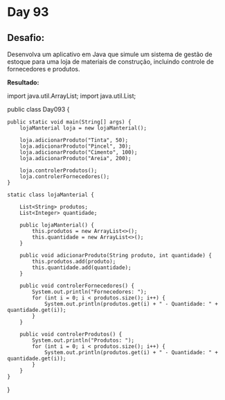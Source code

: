 # Day 93

## Desafio:

Desenvolva um aplicativo em Java que simule um sistema de gestão de estoque para uma loja de materiais de construção, incluindo controle de fornecedores e produtos.

**Resultado:**

import java.util.ArrayList;
import java.util.List;

public class Day093 {

    public static void main(String[] args) {
        lojaManterial loja = new lojaManterial();

        loja.adicionarProduto("Tinta", 50);
        loja.adicionarProduto("Pincel", 30);
        loja.adicionarProduto("Cimento", 100);
        loja.adicionarProduto("Areia", 200);

        loja.controlerProdutos();
        loja.controlerFornecedores();
    }

    static class lojaManterial {

        List<String> produtos;
        List<Integer> quantidade;

        public lojaManterial() {
            this.produtos = new ArrayList<>();
            this.quantidade = new ArrayList<>();
        }

        public void adicionarProduto(String produto, int quantidade) {
            this.produtos.add(produto);
            this.quantidade.add(quantidade);
        }

        public void controlerFornecedores() {
            System.out.println("Fornecedores: ");
            for (int i = 0; i < produtos.size(); i++) {
                System.out.println(produtos.get(i) + " - Quantidade: " + quantidade.get(i));
            }
        }

        public void controlerProdutos() {
            System.out.println("Produtos: ");
            for (int i = 0; i < produtos.size(); i++) {
                System.out.println(produtos.get(i) + " - Quantidade: " + quantidade.get(i));
            }
        }
    }
}

